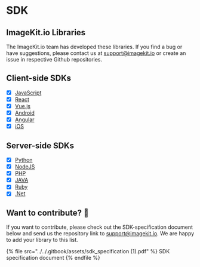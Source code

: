 # SDK

## ImageKit.io Libraries

The ImageKit.io team has developed these libraries. If you find a bug or have suggestions, please contact us at [support@imagekit.io](mailto:support@imagekit.io) or create an issue in respective Github repositories.

## Client-side SDKs

* [x] [JavaScript](https://github.com/imagekit-developer/imagekit-javascript)
* [x] [React](https://github.com/imagekit-developer/imagekit-react)
* [x] [Vue.js](https://github.com/imagekit-developer/imagekit-vuejs)
* [x] [Android](https://github.com/imagekit-developer/imagekit-android)
* [x] [Angular](https://github.com/imagekit-developer/imagekit-angular)
* [x] [iOS](https://github.com/imagekit-developer/imagekit-ios)

## Server-side SDKs

* [x] [Python](https://github.com/imagekit-developer/imagekit-python)
* [x] [NodeJS](https://www.npmjs.com/package/imagekit)
* [x] [PHP](https://github.com/imagekit-developer/imagekit-php)
* [x] [JAVA](https://github.com/imagekit-developer/imagekit-java)
* [x] [Ruby](https://github.com/imagekit-developer/imagekit-ruby)
* [x] [.Net](https://github.com/imagekit-developer/imagekit-dotnet)

## Want to contribute? :raised_hands: 

If you want to contribute, please check out the SDK-specification document below and send us the repository link to [support@imagekit.io](mailto:customer-support@imagekit.io). We are happy to add your library to this list.

{% file src="../../.gitbook/assets/sdk_specification (1).pdf" %}
SDK specification document
{% endfile %}
